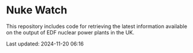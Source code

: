 # Nuke Watch

This repository includes code for retrieving the latest information available on the output of EDF nuclear power plants in the UK.

Last updated: 2024-11-20 06:16